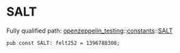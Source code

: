 # SALT

Fully qualified path: [openzeppelin_testing](./openzeppelin_testing.md)::[constants](./openzeppelin_testing-constants.md)::[SALT](./openzeppelin_testing-constants-SALT.md)

<pre><code class="language-cairo">pub const SALT: felt252 = 1396788308;</code></pre>

